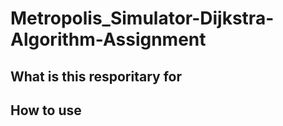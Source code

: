 # Metropolis_Simulator-Dijkstra-Algorithm-Assignment

## What is this resporitary for

## How to use
